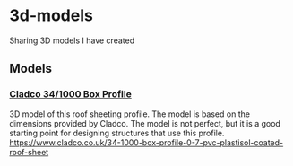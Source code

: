 # 3d-models
Sharing 3D models I have created

## Models

### [Cladco 34/1000 Box Profile](cladco_34_1000_box_profile.stl)

3D model of this roof sheeting profile. The model is based on the dimensions provided by Cladco. The model is not
perfect, but it is a good starting point for designing structures that use this profile.
https://www.cladco.co.uk/34-1000-box-profile-0-7-pvc-plastisol-coated-roof-sheet